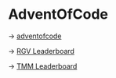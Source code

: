 # AdventOfCode

-> [adventofcode](https://adventofcode.com/)

-> [RGV Leaderboard](https://adventofcode.com/2023/leaderboard/private/view/2328406)

-> [TMM Leaderboard](https://adventofcode.com/2023/leaderboard/private/view/3736918)
